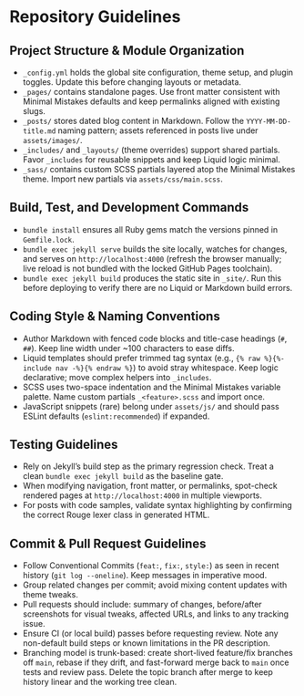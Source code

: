 # Repository Guidelines

## Project Structure & Module Organization
- `_config.yml` holds the global site configuration, theme setup, and plugin toggles. Update this before changing layouts or metadata.
- `_pages/` contains standalone pages. Use front matter consistent with Minimal Mistakes defaults and keep permalinks aligned with existing slugs.
- `_posts/` stores dated blog content in Markdown. Follow the `YYYY-MM-DD-title.md` naming pattern; assets referenced in posts live under `assets/images/`.
- `_includes/` and `_layouts/` (theme overrides) support shared partials. Favor `_includes` for reusable snippets and keep Liquid logic minimal.
- `_sass/` contains custom SCSS partials layered atop the Minimal Mistakes theme. Import new partials via `assets/css/main.scss`.

## Build, Test, and Development Commands
- `bundle install` ensures all Ruby gems match the versions pinned in `Gemfile.lock`.
- `bundle exec jekyll serve` builds the site locally, watches for changes, and serves on `http://localhost:4000` (refresh the browser manually; live reload is not bundled with the locked GitHub Pages toolchain).
- `bundle exec jekyll build` produces the static site in `_site/`. Run this before deploying to verify there are no Liquid or Markdown build errors.

## Coding Style & Naming Conventions
- Author Markdown with fenced code blocks and title-case headings (`#`, `##`). Keep line width under ~100 characters to ease diffs.
- Liquid templates should prefer trimmed tag syntax (e.g., `{% raw %}{%- include nav -%}{% endraw %}`) to avoid stray whitespace. Keep logic declarative; move complex helpers into `_includes`.
- SCSS uses two-space indentation and the Minimal Mistakes variable palette. Name custom partials `_<feature>.scss` and import once.
- JavaScript snippets (rare) belong under `assets/js/` and should pass ESLint defaults (`eslint:recommended`) if expanded.

## Testing Guidelines
- Rely on Jekyll’s build step as the primary regression check. Treat a clean `bundle exec jekyll build` as the baseline gate.
- When modifying navigation, front matter, or permalinks, spot-check rendered pages at `http://localhost:4000` in multiple viewports.
- For posts with code samples, validate syntax highlighting by confirming the correct Rouge lexer class in generated HTML.

## Commit & Pull Request Guidelines
- Follow Conventional Commits (`feat:`, `fix:`, `style:`) as seen in recent history (`git log --oneline`). Keep messages in imperative mood.
- Group related changes per commit; avoid mixing content updates with theme tweaks.
- Pull requests should include: summary of changes, before/after screenshots for visual tweaks, affected URLs, and links to any tracking issue.
- Ensure CI (or local build) passes before requesting review. Note any non-default build steps or known limitations in the PR description.
- Branching model is trunk-based: create short-lived feature/fix branches off `main`, rebase if they drift, and fast-forward merge back to `main` once tests and review pass. Delete the topic branch after merge to keep history linear and the working tree clean.
